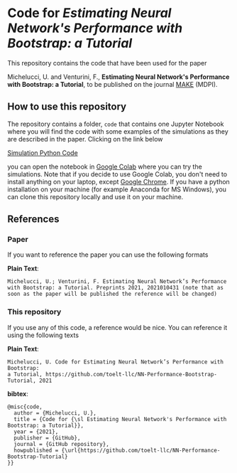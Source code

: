 # Code for _Estimating Neural Network's Performance with Bootstrap: a Tutorial_

This repository contains the code that have been used for the paper 

Michelucci, U. and Venturini, F., **Estimating Neural Network's Performance with Bootstrap: a Tutorial**, to be published on the journal [MAKE](https://www.mdpi.com/journal/make) (MDPI).

## How to use this repository

The repository contains a folder, ```code``` that contains one Jupyter Notebook where you will find the code with some examples of the simulations as they are described in the paper. Clicking on the link below

[Simulation Python Code](http://colab.research.google.com/github/toelt-llc/NN-Performance-Bootstrap-Tutorial/blob/main/code/Tutorial%20Resampling%20with%20NN.ipynb)

you can open the notebook in [Google Colab](https://colab.research.google.com) where you can try the simulations. Note that if you decide to use Google Colab, you don't need to install anything on your laptop, except [Google Chrome](https://www.google.com/chrome/?brand=FHFK&gclid=CjwKCAiAouD_BRBIEiwALhJH6JKt7h3q1IjeBhWPLfJXed4YSZ9qqVwIo8DfPTp5j4PNM1hRPUeaPhoCnXoQAvD_BwE&gclsrc=aw.ds). If you have a python installation on your machine (for example Anaconda for MS Windows), you can clone this repository locally and use it on your machine.

## References

### Paper

If you want to reference the paper you can use the following formats

**Plain Text**: 

    Michelucci, U.; Venturini, F. Estimating Neural Network’s Performance with Bootstrap: a Tutorial. Preprints 2021, 2021010431 (note that as soon as the paper will be published the reference will be changed)



### This repository

If you use any of this code, a reference would be nice. You can reference it using the following texts

**Plain Text**: 
    
    Michelucci, U. Code for Estimating Neural Network’s Performance with Bootstrap: 
    a Tutorial, https://github.com/toelt-llc/NN-Performance-Bootstrap-Tutorial, 2021

**bibtex**:

    @misc{code,
      author = {Michelucci, U.},
      title = {Code for {\sl Estimating Neural Network's Performance with Bootstrap: a Tutorial}},
      year = {2021},
      publisher = {GitHub},
      journal = {GitHub repository},
      howpublished = {\url{https://github.com/toelt-llc/NN-Performance-Bootstrap-Tutorial}
    }}

